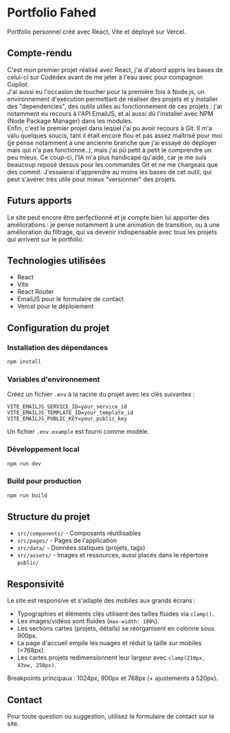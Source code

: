 # Portfolio Fahed

Portfolio personnel créé avec React, Vite et déployé sur Vercel.

## Compte-rendu

C'est mon premier projet réalisé avec React, j'ai d'abord appris les bases de celui-ci sur Codédex avant de me jeter à l'eau avec pour compagnon Copilot. <br>
J'ai aussi eu l'occasion de toucher pour la première fois à Node.js, un environnement d'exécution permettant de réaliser des projets et y installer des "dependencies", des outils utiles au fonctionnement de ces projets : j'ai notamment eu recours à l'API EmailJS, et ai aussi dû l'installer avec NPM (Node Package Manager) dans les modules.<br>
Enfin, c'est le premier projet dans lequel j'ai pu avoir recours à Git. Il m'a valu quelques soucis, tant il était encore flou et pas assez maîtrisé pour moi (je pense notamment à une ancienne branche que j'ai essayé de déployer mais qui n'a pas fonctionné..),
mais j'ai pû petit à petit le comprendre un peu mieux. Ce coup-ci, l'IA m'a plus handicapé qu'aidé, car je me suis beaucoup reposé dessus pour les commandes Git et ne me chargeais que des commit. J'essaierai d'apprendre au moins les bases de cet outil, qui peut s'avérer très utile pour mieux "versionner" des projets.

## Futurs apports

Le site peut encore être perfectionné et je compte bien lui apporter des améliorations : je pense notamment à une animation de transition, ou à une amélioration du filtrage, qui va devenir indispensable avec tous les projets qui arrivent sur le portfolio.

## Technologies utilisées

- React
- Vite
- React Router
- EmailJS pour le formulaire de contact
- Vercel pour le déploiement

## Configuration du projet

### Installation des dépendances

```bash
npm install
```

### Variables d'environnement

Créez un fichier `.env` à la racine du projet avec les clés suivantes :

```env
VITE_EMAILJS_SERVICE_ID=your_service_id
VITE_EMAILJS_TEMPLATE_ID=your_template_id
VITE_EMAILJS_PUBLIC_KEY=your_public_key
```

Un fichier `.env.example` est fourni comme modèle.

### Développement local

```bash
npm run dev
```

### Build pour production

```bash
npm run build
```

## Structure du projet

- `src/components/` - Composants réutilisables
- `src/pages/` - Pages de l'application
- `src/data/` - Données statiques (projets, tags)
- `src/assets/` - Images et ressources, aussi placés dans le répertoire `public/`

## Responsivité

Le site est responsive et s'adapte des mobiles aux grands écrans :

- Typographies et éléments clés utilisent des tailles fluides via `clamp()`.
- Les images/vidéos sont fluides (`max-width: 100%`).
- Les sections cartes (projets, détails) se réorganisent en colonne sous 900px.
- La page d'accueil empile les nuages et réduit la taille sur mobiles (<768px).
- Les cartes projets redimensionnent leur largeur avec `clamp(210px, 43vw, 250px)`.

Breakpoints principaux : 1024px, 900px et 768px (+ ajustements à 520px).

## Contact

Pour toute question ou suggestion, utilisez le formulaire de contact sur le site.
